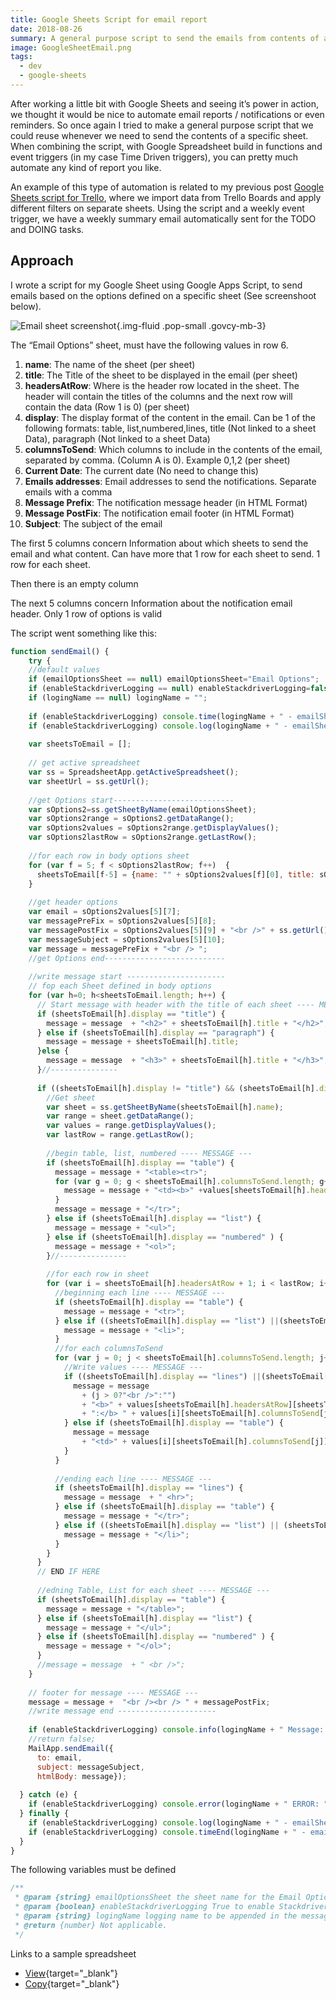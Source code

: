 ```yaml
---
title: Google Sheets Script for email report
date: 2018-08-26
summary: A general purpose script to send the emails from contents of a specific sheet. When combining the script, with Google Spreadsheet build in functions and event triggers (in my case Time Driven triggers), you can pretty much automate any kind of report you like.
image: GoogleSheetEmail.png
tags:
  - dev
  - google-sheets
---
```

After working a little bit with Google Sheets and seeing it’s power in action, we thought it would be nice to automate email reports / notifications or even reminders. So once again I tried to make a general purpose script that we could reuse whenever we need to send the contents of a specific sheet. When combining the script, with Google Spreadsheet build in functions and event triggers (in my case Time Driven triggers), you can pretty much automate any kind of report you like.

An example of this type of automation is related to my previous post [Google Sheets script for Trello](../google-sheets-script-for-trello/), where we import data from Trello Boards and apply different filters on separate sheets. Using the script and a weekly event trigger, we have a weekly summary email automatically sent for the TODO and DOING tasks.

## Approach

I wrote a script for my Google Sheet using Google Apps Script, to send emails based on the options defined on a specific sheet (See screenshoot below).

![Email sheet screenshot](../../img/GoogleSheetEmailOptions-1.png){.img-fluid .pop-small .govcy-mb-3}

The “Email Options” sheet, must have the following values in row 6.

1. **name**: The name of the sheet (per sheet)
2. **title**: The Title of the sheet to be displayed in the email (per sheet)
3. **headersAtRow**: Where is the header row located in the sheet. The header will contain the titles of the columns and the next row will contain the data (Row 1 is 0) (per sheet)
4. **display**: The display format of the content in the email. Can be 1 of the following formats: table, list,numbered,lines, title (Not linked to a sheet Data), paragraph (Not linked to a sheet Data)
5. **columnsToSend**: Which columns to include in the contents of the email, separated by comma. (Column A is 0). Example 0,1,2 (per sheet)
6. **Current Date**: The current date (No need to change this)
7. **Emails addresses**: Email addresses to send the notifications. Separate emails with a comma
8. **Message Prefix**: The notification message header (in HTML Format)
9. **Message PostFix**: The notification email footer (in HTML Format)
10. **Subject**: The subject of the email

The first 5 columns concern Information about which sheets to send the email and what content. Can have more that 1 row for each sheet to send. 1 row for each sheet.

Then there is an empty column

The next 5 columns concern Information about the notification email header. Only 1 row of options is valid

The script went something like this:

```js
function sendEmail() {
    try {
    //default values
    if (emailOptionsSheet == null) emailOptionsSheet="Email Options";
    if (enableStackdriverLogging == null) enableStackdriverLogging=false;
    if (logingName == null) logingName = "";
     
    if (enableStackdriverLogging) console.time(logingName + " - emailSheetContent");
    if (enableStackdriverLogging) console.log(logingName + " - emailSheetContent STARTED");
     
    var sheetsToEmail = [];
     
    // get active spreadsheet
    var ss = SpreadsheetApp.getActiveSpreadsheet();
    var sheetUrl = ss.getUrl();
     
    //get Options start---------------------------
    var sOptions2=ss.getSheetByName(emailOptionsSheet);
    var sOptions2range = sOptions2.getDataRange();
    var sOptions2values = sOptions2range.getDisplayValues();
    var sOptions2lastRow = sOptions2range.getLastRow();
     
    //for each row in body options sheet
    for (var f = 5; f < sOptions2lastRow; f++)  {
      sheetsToEmail[f-5] = {name: "" + sOptions2values[f][0], title: sOptions2values[f][1], headersAtRow : parseInt(sOptions2values[f][2],10), display: sOptions2values[f][3], columnsToSend: sOptions2values[f][4].split(",")};      
    }    
     
    //get header options    
    var email = sOptions2values[5][7];  
    var messagePreFix = sOptions2values[5][8];
    var messagePostFix = sOptions2values[5][9] + "<br />" + ss.getUrl();
    var messageSubject = sOptions2values[5][10];
    var message = messagePreFix + "<br /> ";
    //get Options end---------------------------
     
    //write message start ----------------------
    // fop each Sheet defined in body options
    for (var h=0; h<sheetsToEmail.length; h++) {
      // Start message with header with the title of each sheet ---- MESSAGE ---
      if (sheetsToEmail[h].display == "title") {
        message = message  + "<h2>" + sheetsToEmail[h].title + "</h2>";
      } else if (sheetsToEmail[h].display == "paragraph") {
        message = message + sheetsToEmail[h].title;
      }else {
        message = message  + "<h3>" + sheetsToEmail[h].title + "</h3>";
      }//---------------
       
      if ((sheetsToEmail[h].display != "title") && (sheetsToEmail[h].display != "paragraph")) {
        //Get sheet 
        var sheet = ss.getSheetByName(sheetsToEmail[h].name);
        var range = sheet.getDataRange();
        var values = range.getDisplayValues();      
        var lastRow = range.getLastRow();
         
        //begin table, list, numbered ---- MESSAGE ---
        if (sheetsToEmail[h].display == "table") {
          message = message + "<table><tr>";
          for (var g = 0; g < sheetsToEmail[h].columnsToSend.length; g++)  {
            message = message + "<td><b>" +values[sheetsToEmail[h].headersAtRow][sheetsToEmail[h].columnsToSend[g]] + "</b></td>";
          }
          message = message + "</tr>";
        } else if (sheetsToEmail[h].display == "list") {
          message = message + "<ul>";
        } else if (sheetsToEmail[h].display == "numbered" ) {
          message = message + "<ol>";
        }//---------------
         
        //for each row in sheet
        for (var i = sheetsToEmail[h].headersAtRow + 1; i < lastRow; i++)  {       
          //beginning each line ---- MESSAGE ---
          if (sheetsToEmail[h].display == "table") {
            message = message + "<tr>";
          } else if ((sheetsToEmail[h].display == "list") ||(sheetsToEmail[h].display == "numbered" )) {
            message = message + "<li>";
          }
          //for each columnsToSend
          for (var j = 0; j < sheetsToEmail[h].columnsToSend.length; j++)  {
            //Write values ---- MESSAGE ---
            if ((sheetsToEmail[h].display == "lines") ||(sheetsToEmail[h].display == "list") ||(sheetsToEmail[h].display == "numbered" )) {
              message = message 
                + (j > 0?"<br />":"")
                + "<b>" + values[sheetsToEmail[h].headersAtRow][sheetsToEmail[h].columnsToSend[j]]
                + ":</b> " + values[i][sheetsToEmail[h].columnsToSend[j]];
            } else if (sheetsToEmail[h].display == "table") {
              message = message 
                + "<td>" + values[i][sheetsToEmail[h].columnsToSend[j]] + "</td>";
            } 
          }
           
          //ending each line ---- MESSAGE ---
          if (sheetsToEmail[h].display == "lines") {
            message = message  + " <hr>";
          } else if (sheetsToEmail[h].display == "table") {
            message = message + "</tr>";
          } else if ((sheetsToEmail[h].display == "list") || (sheetsToEmail[h].display == "numbered" )) {
            message = message + "</li>";
          }
        }
      }
      // END IF HERE
       
      //edning Table, List for each sheet ---- MESSAGE ---
      if (sheetsToEmail[h].display == "table") {
        message = message + "</table>";
      } else if (sheetsToEmail[h].display == "list") {
        message = message + "</ul>";
      } else if (sheetsToEmail[h].display == "numbered" ) {
        message = message + "</ol>";
      }
      //message = message  + " <br />";
    }    
     
    // footer for message ---- MESSAGE ---
    message = message +  "<br /><br /> " + messagePostFix;
    //write message end ----------------------
    
    if (enableStackdriverLogging) console.info(logingName + " Message: " + message);
    //return false;
    MailApp.sendEmail({
      to: email,
      subject: messageSubject,
      htmlBody: message});
         
  } catch (e) {
    if (enableStackdriverLogging) console.error(logingName + " ERROR: " + e);    
  } finally {    
    if (enableStackdriverLogging) console.log(logingName + " - emailSheetContent ENDED");
    if (enableStackdriverLogging) console.timeEnd(logingName + " - emailSheetContent");
  }
}
```

The following variables must be defined

```js
/**
 * @param {string} emailOptionsSheet the sheet name for the Email Options. Default is "Email Options"
 * @param {boolean} enableStackdriverLogging True to enable Stackdriver Logging. Default is false
 * @param {string} logingName logging name to be appended in the message. Default is ""
 * @return {number} Not applicable.
 */
```

Links to a sample spreadsheet

- [View](https://drive.google.com/open?id=1_DcS39gq0B8T_Hn3lx8qPi1Ym4bqYt-Nhrbv84aApI8){target="_blank"}
- [Copy](https://docs.google.com/spreadsheets/d/1_DcS39gq0B8T_Hn3lx8qPi1Ym4bqYt-Nhrbv84aApI8/copy){target="_blank"}